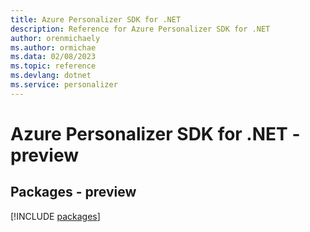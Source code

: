 ```yaml
---
title: Azure Personalizer SDK for .NET
description: Reference for Azure Personalizer SDK for .NET
author: orenmichaely
ms.author: ormichae
ms.data: 02/08/2023
ms.topic: reference
ms.devlang: dotnet
ms.service: personalizer
---
```

# Azure Personalizer SDK for .NET - preview
## Packages - preview
[!INCLUDE [packages](personalizer-index.md)]